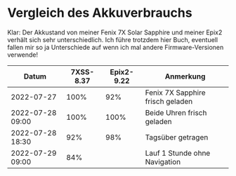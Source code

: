 Vergleich des Akkuverbrauchs
============================

Klar: Der Akkustand von meiner Fenix 7X Solar Sapphire und meiner Epix2
verhält sich sehr unterschiedlich. Ich führe trotzdem hier Buch, eventuell
fallen mir so ja Unterschiede auf wenn ich mal andere Firmware-Versionen
verwende!

|Datum           |7XSS-8.37|Epix2-9.22|Anmerkung                       |
|----------------|---------|----------|--------------------------------|
|2022-07-27      |100%     | 92%      |Fenix 7X Sapphire frisch geladen|
|2022-07-28 09:00|100%     |100%      |Beide Uhren frisch geladen      |
|2022-07-28 18:30| 92%     | 98%      |Tagsüber getragen               |
|2022-07-29 09:00| 84%     |          |Lauf 1 Stunde ohne Navigation   |
